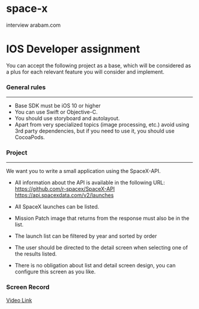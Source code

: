 # space-x
interview arabam.com

# IOS Developer assignment

You can accept the following project as a base, which will be considered as a plus for each relevant feature you will consider and implement.

### General rules
------------------------------------

- Base SDK must be iOS 10 or higher
- You can use Swift or Objective-C.
- You should use storyboard and autolayout.
- Apart from very specialized topics (image processing, etc.) avoid using 3rd party dependencies, but if you need to use it, you should use CocoaPods.

### Project
------------------------------------

We want you to write a small application using the SpaceX-API.

- All information about the API is available in the following URL:
    https://github.com/r-spacex/SpaceX-API
    https://api.spacexdata.com/v2/launches
	
- All SpaceX launches can be listed.
- Mission Patch image that returns from the response must also be in the list.
- The launch list can be filtered by year and sorted by order
- The user should be directed to the detail screen when selecting one of the results listed.
- There is no obligation about list and detail screen design, you can configure this screen as you like.
 
### Screen Record
[Video Link](https://youtu.be/VRj_7G1uhxo)

